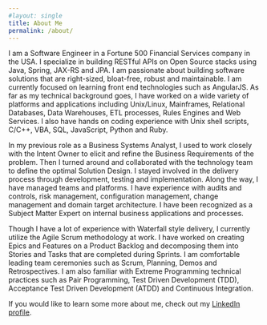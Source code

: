 ```yaml
---
#layout: single
title: About Me
permalink: /about/
---
```


I am a Software Engineer in a Fortune 500 Financial Services company in the USA. I specialize in building RESTful APIs on Open Source stacks using Java, Spring, JAX-RS and JPA. I am passionate about building software solutions that are right-sized, bloat-free, robust and maintainable. I am currently focused on learning front end technologies such as AngularJS. As far as my technical background goes, I have worked on a wide variety of platforms and applications including Unix/Linux, Mainframes, Relational Databases, Data Warehouses, ETL processes, Rules Engines and Web Services. I also have hands on coding experience with Unix shell scripts, C/C++, VBA, SQL, JavaScript, Python and Ruby.

In my previous role as a Business Systems Analyst, I used to work closely with the Intent Owner to elicit and refine the Business Requirements of the problem. Then I turned around and collaborated with the technology team to define the optimal Solution Design. I stayed involved in the delivery process through development, testing and implementation. Along the way, I have managed teams and platforms. I have experience with audits and controls, risk management, configuration management, change management and domain target architecture. I have been recognized as a Subject Matter Expert on internal business applications and processes.

Though I have a lot of experience with Waterfall style delivery, I currently utilize the Agile Scrum methodology at work. I have worked on creating Epics and Features on a Product Backlog and decomposing them into Stories and Tasks that are completed during Sprints. I am comfortable leading team ceremonies such as Scrum, Planning, Demos and Retrospectives. I am also familiar with Extreme Programming technical practices such as Pair Programming, Test Driven Development (TDD), Acceptance Test Driven Development (ATDD) and Continuous Integration.

If you would like to learn some more about me, check out my [LinkedIn profile](https://www.linkedin.com/in/sujithpaul).
